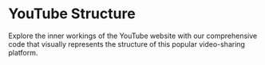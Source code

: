 # YouTube Structure
Explore the inner workings of the YouTube website with our comprehensive code that visually represents the structure of this popular video-sharing platform.
